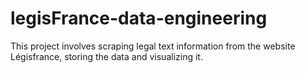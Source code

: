 # legisFrance-data-engineering
This project involves scraping legal text information from the website Légisfrance, storing the data and visualizing it.